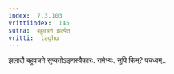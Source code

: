 ```yaml
---
index:  7.3.103
vrittiindex:  145
sutra:  बहुवचने झल्येत्
vritti:  laghu 
---
```


झलादौ बहुवचने सुप्यतोऽङ्गस्यैकारः. रामेभ्यः. सुपि किम्? पचध्वम्..

